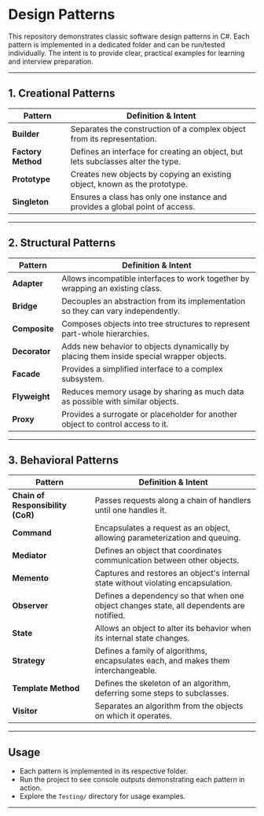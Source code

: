 # Design Patterns

This repository demonstrates classic software design patterns in C#. Each pattern is implemented in a dedicated folder and can be run/tested individually. The intent is to provide clear, practical examples for learning and interview preparation.

---

## 1. Creational Patterns

| Pattern         | Definition & Intent                                                                 |
|-----------------|------------------------------------------------------------------------------------|
| **Builder**     | Separates the construction of a complex object from its representation.            |
| **Factory Method** | Defines an interface for creating an object, but lets subclasses alter the type. |
| **Prototype**   | Creates new objects by copying an existing object, known as the prototype.         |
| **Singleton**   | Ensures a class has only one instance and provides a global point of access.       |

---

## 2. Structural Patterns

| Pattern         | Definition & Intent                                                                 |
|-----------------|------------------------------------------------------------------------------------|
| **Adapter**     | Allows incompatible interfaces to work together by wrapping an existing class.      |
| **Bridge**      | Decouples an abstraction from its implementation so they can vary independently.    |
| **Composite**   | Composes objects into tree structures to represent part-whole hierarchies.         |
| **Decorator**   | Adds new behavior to objects dynamically by placing them inside special wrapper objects. |
| **Facade**      | Provides a simplified interface to a complex subsystem.                            |
| **Flyweight**   | Reduces memory usage by sharing as much data as possible with similar objects.      |
| **Proxy**       | Provides a surrogate or placeholder for another object to control access to it.     |

---

## 3. Behavioral Patterns

| Pattern                | Definition & Intent                                                          |
|------------------------|-----------------------------------------------------------------------------|
| **Chain of Responsibility (CoR)** | Passes requests along a chain of handlers until one handles it.         |
| **Command**            | Encapsulates a request as an object, allowing parameterization and queuing.  |
| **Mediator**           | Defines an object that coordinates communication between other objects.       |
| **Memento**            | Captures and restores an object's internal state without violating encapsulation. |
| **Observer**           | Defines a dependency so that when one object changes state, all dependents are notified. |
| **State**              | Allows an object to alter its behavior when its internal state changes.       |
| **Strategy**           | Defines a family of algorithms, encapsulates each, and makes them interchangeable. |
| **Template Method**    | Defines the skeleton of an algorithm, deferring some steps to subclasses.     |
| **Visitor**            | Separates an algorithm from the objects on which it operates.                 |

---

## Usage

- Each pattern is implemented in its respective folder.
- Run the project to see console outputs demonstrating each pattern in action.
- Explore the `Testing/` directory for usage examples.

---
